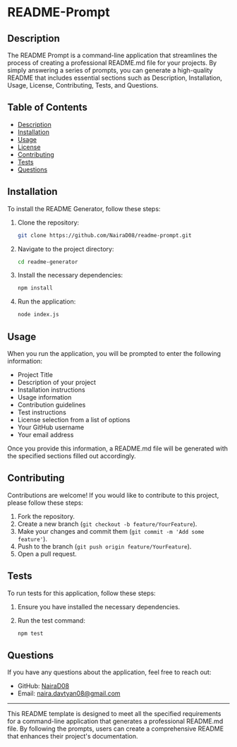 # README-Prompt

## Description

The README Prompt is a command-line application that streamlines the process of creating a professional README.md file for your projects. By simply answering a series of prompts, you can generate a high-quality README that includes essential sections such as Description, Installation, Usage, License, Contributing, Tests, and Questions.

## Table of Contents

- [Description](#description)
- [Installation](#installation)
- [Usage](#usage)
- [License](#license)
- [Contributing](#contributing)
- [Tests](#tests)
- [Questions](#questions)

## Installation

To install the README Generator, follow these steps:

1. Clone the repository:

   ```bash
   git clone https://github.com/NairaD08/readme-prompt.git
   ```

2. Navigate to the project directory:

   ```bash
   cd readme-generator
   ```

3. Install the necessary dependencies:

   ```bash
   npm install
   ```

4. Run the application:

   ```bash
   node index.js
   ```

## Usage

When you run the application, you will be prompted to enter the following information:

- Project Title
- Description of your project
- Installation instructions
- Usage information
- Contribution guidelines
- Test instructions
- License selection from a list of options
- Your GitHub username
- Your email address

Once you provide this information, a README.md file will be generated with the specified sections filled out accordingly.

## Contributing

Contributions are welcome! If you would like to contribute to this project, please follow these steps:

1. Fork the repository.
2. Create a new branch (`git checkout -b feature/YourFeature`).
3. Make your changes and commit them (`git commit -m 'Add some feature'`).
4. Push to the branch (`git push origin feature/YourFeature`).
5. Open a pull request.

## Tests

To run tests for this application, follow these steps:

1. Ensure you have installed the necessary dependencies.
2. Run the test command:

   ```bash
   npm test
   ```

## Questions

If you have any questions about the application, feel free to reach out:

- GitHub: [NairaD08](https://github.com/NairaD08)
- Email: [naira.davtyan08@gmail.com](mailto:naira.davtyan08@gmail.com)

---

This README template is designed to meet all the specified requirements for a command-line application that generates a professional README.md file. By following the prompts, users can create a comprehensive README that enhances their project's documentation.
